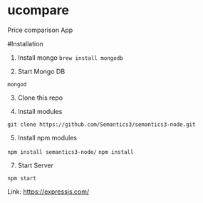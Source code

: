 # ucompare
Price comparison App

#Installation
1. Install mongo
```brew install mongodb```

2. Start Mongo DB

```mongod```

3. Clone this repo

4. Install modules

```git clone https://github.com/Semantics3/semantics3-node.git```

5. Install npm modules

```npm install semantics3-node/```
```npm install```

7. Start Server

```npm start```

Link: https://expressjs.com/
